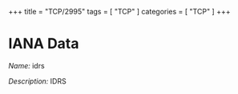+++
title = "TCP/2995"
tags = [ "TCP" ]
categories = [ "TCP" ]
+++

# IANA Data

_Name:_ idrs

_Description:_ IDRS

